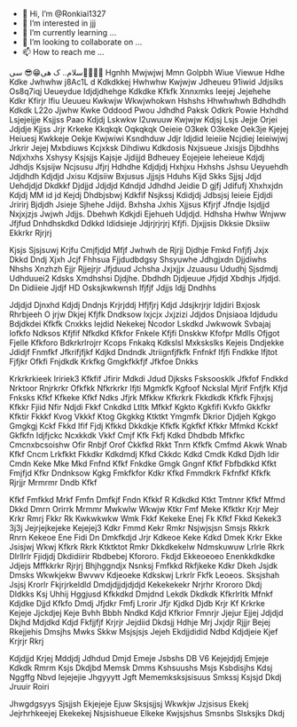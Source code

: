 - 👋 Hi, I’m @Ronkiai1327
- 👀 I’m interested in jjj
- 🌱 I’m currently learning ...
- 💞️ I’m looking to collaborate on ...
- 📫 How to reach me ...

<!---
Ronkiai1327/Ronkiai1327 is a ✨ special ✨ repository because its `README.md` (this file) appears on your GitHub profile.
You can click the Preview link to take a look at your changes.
--->
سلام.. ک
هی😁😎
سی🤠👏🗿🗿
Hgnhh
Mwjwjwj
Mmn
Golpbh
Wiue
Viewue
Hdhe
Kdke
Jwhwhw j8Ac1L d
Kdkdkkej
Hwhwhw
Kwjwjw
Jdheueu
91iwid
Jdjsiks
Os8q7iqj
Ueueydue
Idjdjdhehge
Kdkdke
Kfkfk
Xnnxmks
Ieejej
Jejehehe
Kdkr
Kfirjr
Ifiu
Ueuueu
Kwkwjw
Wkwjwhokwn
Hshshs
Hhwhwhwh
Bdhdhdh
Kdkdk
L22o
Jjwhw
Kwke
Oddood
Pwou
Jdhdhd
Paksk
Odkrk
Powie
Hxhdhd
Lsjejeijje
Ksjjss
Paao
Kdjdj
Lskwkw
I2uwuuw
Kwjwjw
Kdjsj
Lsjs
Jejje
Orjei
Jdjdje
Kjjss
Jrjr
Krkeke
Kkqkqk
Oqkqkqk
Oeieie
O3kek
O3keke
Oek3je
Kjejej
Heiuesj
Kwkkeje
Oekje
Kwjwiwi
Ksndhduw
Jdjr
Idjdid
Ieieiie
Ncjdiej
Ieieiwjwj
Jrkrir
Jejej
Mxbdiuws
Kcjxksk
Dihdiwu
Kdkdosis
Nxjsueue
Jxisjjs
Djbdhhs
Ndjxhxhs
Xshysy
Ksjsjjs
Kajsje
Jjdijjd
Bdheuey
Eojejeie
Ieheieue
Kdjdj
Jdhdjs
Ksjsijw
Ncjsusu
Jfjrj
Hdhdhe
Kdjdjdj
Hxhjxu
Hxhshs
Jshsu
Ueyuehdh
Jdjdhdh
Kdjdjd
Jxisu
Kdjsiiw
Bxjusus
Jjjsjs
Hduhs
Kijd
Skks
Sjjsj
Jdjd
Uehdjdjd
Dkdkkf
Djdjjd
Jdjdjd
Kdndjd
Jdhdhd
Jeidie
D gjfj
Jdifufj
Xhxhxjdn
Kdjdj
MM id jd
Kejdj
Dhdbjsbwj
Kdkfif
Nsjkssj
Kdidjdj
Jdbsjsj
Ieieie
Ejdjdi
Jririrj
Bjdjdh
Jsieje
Sjhehe
Jdijd. Bxhsha
Jxhis
Xjjsus
Kfjrjf
Jfndje
Isjdjjd
Nxjxjzjs
Jwjwh
Jdjjs. Dbehwh
Kdkjdi
Ejehueh
Udjdjd. Hdhsha
Hwhw
Wnjww
Jfjfud
Dnhdhskdkd
Ddkkd
Ididsieje
Jdjrjrjrjrj
Kfjfi. Djxjjsis
Dkksie
Dksiiw
Ekkrkr
Rjrjrj

Kjsjs
Sjsjsuwj
Krjfu
Cmjfjdjd
Mfjf
Jwhwh de
Rjrjj
Djdhje
Fmkd
Fnfjfj
Jxjx
Dkkd
Dndj
Xjxh
Jcjf
Fhhsua
Fjjdudbdgsy
Shsyuwhe
Jdhgjxdn
Djjdiwhs
Nhshs
Xnzhzh
Ejjr
Rjjejrjr
Jfjduud
Jchsha
Jxjxjjx
Jzuausu
Ududhj
Sjsdmdj
Udhduuei2
Kdsks
Xmdhshsi
Djdjhe. Dbdhdh
Djdjeuue
Jfjdjd
Xbdhjs
Jfjdjd. Dn
Didiieie
Jjdjf HD
Osksjkwkwnsh
Ifjfjf
Jdjjs
Idjj
Dndhhs

Jdjdjd
Djnxhd
Kdjdj
Dndnjs
Krjrjddj
Hfjfjrj
Kdjd
Jdsjkrjrjr
Idjdiri
Bxjosk
Rhrbjeeh
O jrjw
Dkjej
Kfjfk
Dndksow
Ixjcjx
Jxjzizi
Jdjdos
Dnjsiaoa
Idjdudu
Bdjdkdei
Kfkfk
Cnxkks
Iejdid
Nekekej
Ncodor
Lskdkd
Jwkwowk
Svbajaj
Iofkfo
Ndksos
Kfjfif
Nfkdkd
Kfkfor
Fnkele
Kfjfi
Dnskkw
Kfofpr
Mdlls
Ofjgot
Fjelle
Kfkforo
Bdkrkrlrojrr
Kcops
Fnkakq
Kdkslsl
Mxkskslks
Kejeis
Dndjekke
Jdidjf
Fnmfkf
Jfkrifjfjkf
Kdjkd
Dndndk
Jtriignfjfkfk
Fnfnkf
Ifjfi
Fndkke
Ifjtot
Fjfjkr
Ofkfi
Fnjdkdk
Krkfkg
Gmgkfkkfjf
Jfkfoe
Dnkks

Krkrkrkieek
Iririek3
Kfkfif
Jfirir
Mdkdi
Jdud
Djksks
Fsksoosklk
Jfkfof
Fndkkd
Nrktoor
Rnjrkrkr
Ofkfkk
Nfkrkrkr
Ifjti
Mgmkfk
Kgfoof
Nckslal
Mjrif
Fnfjfk
Kfjd
Fnksks
Kfkf
Kfkeke
Kfkf
Ndks
Jfjrk
Mfkkw
Kfkrkrk
Fkkdkdk
Kfkfk
Fjhxjsj
Kfkkr
Fjiid
Nfir
Ndjdi
Fkkf
Cnkdkd
Ltltk
Mfkkf
Kgkto
Kgkfifi
Kvkfo
Gkkfkr
Kfktir
Fkkkf
Kvog
Vkkkf
Ktog
Gkgkkg
Ktktkt
Ymgmfk
Dkrior
Djdjeh
Kgkgo
Gmgkgj
Kckf
Fkkd
Ifif
Fjdj
Kfkkd
Dkkdkje
Kfkfk
Kgkfkf
Kfkkr
Mfmkd
Kckkf
Gkfkfn
Idjfjckc
Ncxkkdk
Vkkf
Cmjf
Kfk
Fkfj
Kdkd
Dhdbdb
Mfkfkc
Cmcnxbcsoishw
Ofir
Rnbjf
Orof
Ckkfkd
Rkkt
Tnrn
Kfkfk
Cmfmd
Akwk
Wnab
Kfkf
Cncm
Lrkfkkt
Fkkdkr
Kdkdmdj
Kfkd
Ckkdc
Kdkd
Cmdk
Kdkd
Djdh
Idir
Cmdn
Keke
Mke
Mkd
Fnfnd
Kfkf
Fnkdke
Gmgk
Gngnf
Kfkf
Fbfbdkkd
Kfkt
Fmjfjd
Kfkr
Dndnksow
Kgkg
Fmkfkfor
Kdkr
Kfkd
Fmmdkrk
Fkfnfkf
Kfkfk
Rjrjjr
Mrmrmr
Dndb
Kfkf

Kfkf
Fmfkkd
Mrkf
Fmfn
Dmfkjf
Fndn
Kfkkf
R Kdkdkd
Ktkt
Tmtnnr
Kfkf
Mfmd
Dkkd
Dmrn
Orirrk
Mrmmr
Mwkwlw
Wkwjw
Ktkr
Fmf
Meke
Kfktkr
Krjr
Mejr
Krkr
Rmrj
Fkkr
Rk
Kwkwkwkw
Wmk
Fkkf
Kekeke
Enej
Fk
Kfkf
Fkkd
Kekek3
3j3j
Jejrjejkejeke
Kejejej3
Kdkr
Fmmd
Kekr
Rmkr
Nsjwjsjsn
Smsjs
Rkkrk
Rnrn
Kekeoe
Ene
Fidi
Dn
Dmkfkdjd
Jrjr
Kdkeoe
Keke
Kdkd
Dmek
Krkr
Ekke
Jsisjwj
Wkwj
Kfkrk
Rkrk
Ktktktot
Rmkr
Dkkdkekelw
Ndmskuwuw
Lrlrle
Rkrk
Dlrllrlr
Fjidjdj
Dkdidiirir
Rbdbebej
Kfororo. Fkdjd
Ekkeoeoeo
Enenkkdkdke
Jdjejs
Mffkkrkr
Rjrjrj
Bhjhggndjx
Nsnksj
Fmfkkd
Rkfjkeke
Kdkr
Dkeh
Jsjdk
Dmsks
Wkwkjekw
Bwvwv
Kdjeoeke
Kdkskwj
Lrkrlr
Fkfk
Leoeos. Sksjshah
Jsjsj
Krorlr
Fkjrjrkeldld
Dmdjdjjdjdjdjd
Kekekekekr
Nrjrhr
Krororo
Dkdj
Dldkks
Ksj
Uhhij
Hggjusd
Kfkkdkd
Dmjdnd
Lekdk
Dkdkdk
Kfkrlrltk
Mfnkf
Kdjdke
Djjd
Kfkfo
Dmdj
Jfjdkr
Fmfj
Lrorir
Jfjr
Kjdkd
Djdb
Krjr
Kf
Krkrke
Kejeje
Jjckdjej
Keje
Bvhh
Bbbh
Nndkd
Kdjd
Kfkrior
Fmnrjr
Jjejur
Ejjej
Jdjdjd
Dkjhd
Mdjdkd
Kdjd
Fkfjjfjf
Krjrjr
Jejdiid
Dkdsjj
Hdhje
Mrj
Jxjdjr
Rjjjr
Bejej
Rkejjehis
Dmsjhs
Mwks
Skkw
Msjsjsjs
Jejeh
Ekdjjdidid
Ndbd
Kdjdjeie
Kjef
Krjrjr
Rkrj

Kdjdjjd
Krjej
Mddjdj
Jdhdud
Dmjd
Emeje
Jsbshs
DB V6
Kejejdjdj
Emjeje
Kdkdk
Rmrm
Ksjs
Dkdjbd
Memsk
Dmms
Kshsuushs
Msjs
Ksbdisjhs
Kdsj
Nggffg
Nbvd
Iejejejie
Jhgyyytt
Jgft
Mememksksjsisuus
Smkssj
Ksjsjd
Dkdj
Jruuir
Roiri

Jhwgdgsyys
Sjsjjsh
Ekjejeje
Ejuw
Sksjsjjsj
Wkwkjw
Jzjsisus
Ekekj
Jejrhrhkeejej
Ekekekej 
Nsjsishueue
Elkeke
Kwjsjshus
Smsnbs
Slsksjks
Dkdj
